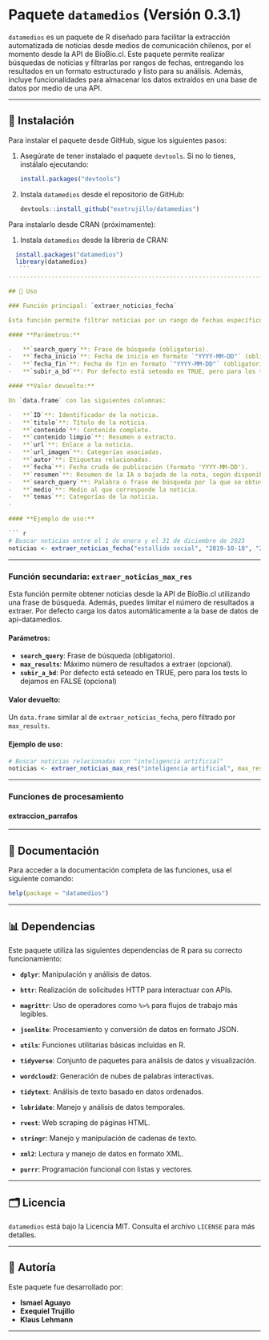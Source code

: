 # Paquete `datamedios` (Versión 0.3.1)

`datamedios` es un paquete de R diseñado para facilitar la extracción automatizada de noticias desde medios de comunicación chilenos, por el momento desde la API de BíoBío.cl. Este paquete permite realizar búsquedas de noticias y filtrarlas por rangos de fechas, entregando los resultados en un formato estructurado y listo para su análisis. Además, incluye funcionalidades para almacenar los datos extraídos en una base de datos por medio de una API.

------------------------------------------------------------------------

## 🔧 Instalación

Para instalar el paquete desde GitHub, sigue los siguientes pasos:

1.  Asegúrate de tener instalado el paquete `devtools`. Si no lo tienes, instálalo ejecutando:

    ``` r
    install.packages("devtools")
    ```

2.  Instala `datamedios` desde el repositorio de GitHub:

    ``` r
    devtools::install_github("exetrujillo/datamedios")
    ```

Para instalarlo desde CRAN (próximamente): 

1. Instala `datamedios` desde la libreria de CRAN:

 ``` r
   install.packages("datamedios")
   libreary(datamedios) 
    ```
------------------------------------------------------------------------

## 🔄 Uso

### Función principal: `extraer_noticias_fecha`

Esta función permite filtrar noticias por un rango de fechas específico, además de aplicar una frase de búsqueda. Por defecto carga los datos automáticamente a la base de datos de api-datamedios.

#### **Parámetros:**

-   **`search_query`**: Frase de búsqueda (obligatorio).
-   **`fecha_inicio`**: Fecha de inicio en formato `"YYYY-MM-DD"` (obligatorio).
-   **`fecha_fin`**: Fecha de fin en formato `"YYYY-MM-DD"` (obligatorio).
-   **`subir_a_bd`**: Por defecto está seteado en TRUE, pero para los tests lo dejamos en FALSE (opcional).

#### **Valor devuelto:**

Un `data.frame` con las siguientes columnas:

-   **`ID`**: Identificador de la noticia.
-   **`titulo`**: Título de la noticia.
-   **`contenido`**: Contenido completo.
-   **`contenido limpio`**: Resumen o extracto.
-   **`url`**: Enlace a la noticia.
-   **`url_imagen`**: Categorías asociadas.
-   **`autor`**: Etiquetas relacionadas.
-   **`fecha`**: Fecha cruda de publicación (formato 'YYYY-MM-DD').
-   **`resumen`**: Resumen de la IA o bajada de la nota, según disponibilidad.
-   **`search_query`**: Palabra o frase de búsqueda por la que se obtuvo los datos.
-   **`medio`**: Medio al que corresponde la noticia.
-   **`temas`**: Categorías de la noticia.
- 

#### **Ejemplo de uso:**

``` r
# Buscar noticias entre el 1 de enero y el 31 de diciembre de 2023
noticias <- extraer_noticias_fecha("estallido social", "2019-10-18", "2024-12-31")
```

------------------------------------------------------------------------

### Función secundaria: `extraer_noticias_max_res`

Esta función permite obtener noticias desde la API de BíoBío.cl utilizando una frase de búsqueda. Además, puedes limitar el número de resultados a extraer. Por defecto carga los datos automáticamente a la base de datos de api-datamedios.

#### **Parámetros:**

-   **`search_query`**: Frase de búsqueda (obligatorio).
-   **`max_results`**: Máximo número de resultados a extraer (opcional).
-   **`subir_a_bd`**: Por defecto está seteado en TRUE, pero para los tests lo dejamos en FALSE (opcional)

#### **Valor devuelto:**

Un `data.frame` similar al de `extraer_noticias_fecha`, pero filtrado por `max_results`.

#### **Ejemplo de uso:**

``` r
# Buscar noticias relacionadas con "inteligencia artificial"
noticias <- extraer_noticias_max_res("inteligencia artificial", max_results = 100)
```

------------------------------------------------------------------------

### Funciones de procesamiento



#### extraccion_parrafos
------------------------------------------------------------------------

## 🔖 Documentación

Para acceder a la documentación completa de las funciones, usa el siguiente comando:

``` r
help(package = "datamedios")
```

------------------------------------------------------------------------

## 📊 Dependencias

Este paquete utiliza las siguientes dependencias de R para su correcto funcionamiento:

-   **`dplyr`**: Manipulación y análisis de datos.

-   **`httr`**: Realización de solicitudes HTTP para interactuar con APIs.

-   **`magrittr`**: Uso de operadores como `%>%` para flujos de trabajo más legibles.

-   **`jsonlite`**: Procesamiento y conversión de datos en formato JSON.

-   **`utils`**: Funciones utilitarias básicas incluidas en R.

-   **`tidyverse`**: Conjunto de paquetes para análisis de datos y visualización.

-   **`wordcloud2`**: Generación de nubes de palabras interactivas.

-   **`tidytext`**: Análisis de texto basado en datos ordenados.

-   **`lubridate`**: Manejo y análisis de datos temporales.

-   **`rvest`**: Web scraping de páginas HTML.

-   **`stringr`**: Manejo y manipulación de cadenas de texto.

-   **`xml2`**: Lectura y manejo de datos en formato XML.

-   **`purrr`**: Programación funcional con listas y vectores.

------------------------------------------------------------------------

## 🗂️ Licencia

`datamedios` está bajo la Licencia MIT. Consulta el archivo `LICENSE` para más detalles.

------------------------------------------------------------------------

## 👤 Autoría

Este paquete fue desarrollado por:

-   **Ismael Aguayo**
-   **Exequiel Trujillo**
-   **Klaus Lehmann**

------------------------------------------------------------------------

